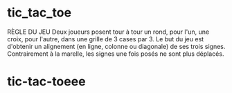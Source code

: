 # tic_tac_toe

RÈGLE DU JEU
Deux joueurs posent tour à tour un rond, pour l'un, une croix, pour l'autre, dans une grille de 3 cases par 3. Le but du jeu est d'obtenir un alignement (en ligne, colonne ou diagonale) de ses trois signes. Contrairement à la marelle, les signes une fois posés ne sont plus déplacés.
# tic-tac-toeee
